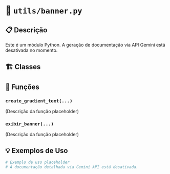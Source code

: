 # 📄 `utils/banner.py`

## 📋 Descrição
Este é um módulo Python. A geração de documentação via API Gemini está desativada no momento.

## 🏗️ Classes


## 🔧 Funções
### `create_gradient_text(...)`
(Descrição da função placeholder)
### `exibir_banner(...)`
(Descrição da função placeholder)

## 💡 Exemplos de Uso
```python
# Exemplo de uso placeholder
# A documentação detalhada via Gemini API está desativada.
```
